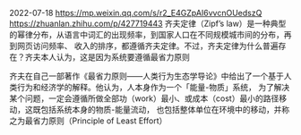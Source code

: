 
2022-07-18
https://mp.weixin.qq.com/s/r2_E4GZpAI6vvcnOUedszQ
https://zhuanlan.zhihu.com/p/427719443
齐夫定律（Zipf’s law）是一种典型的幂律分布，从语言中词汇的出现频率，到国家人口在不同规模城市间的分布，再到网页访问频率、
收入的排序，都遵循齐夫定律。不过，齐夫定律为什么普遍存在？齐夫本人认为，这是因为系统要遵循最省力原则

齐夫在自己一部著作《最省力原则——人类行为生态学导论》中给出了一个基于人类行为和经济学的解释。他认为，人本身作为一个「能量-物质」系统，
为了解决某个问题，一定会遵循所做全部功（work）最小、或成本（cost）最小的路径移动，这既包括系统本身的物质-能量流动，
也包括整体单位在环境中的移动，并称之为最省力原则（Principle of Least Effort）